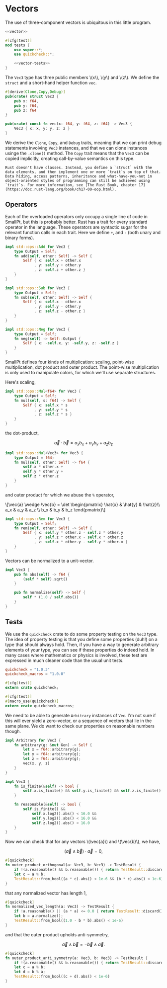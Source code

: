 $$\renewcommand{\vec}[1]{{\bf #1}}$$

# Vectors
The use of three-component vectors is ubiquitous in this little program.

```rust file=src/vec3.rs
<<vector>>

#[cfg(test)]
mod tests {
    use super::*;
    use quickcheck::*;

    <<vector-tests>>
}
```

The `Vec3` type has three public members \\(x\\), \\(y\\) and \\(z\\). We define the `struct` and a short-hand helper function `vec`.

```rust #vector
#[derive(Clone,Copy,Debug)]
pub(crate) struct Vec3 {
    pub x: f64,
    pub y: f64,
    pub z: f64
}

pub(crate) const fn vec(x: f64, y: f64, z: f64) -> Vec3 {
    Vec3 { x: x, y: y, z: z }
}
```

We derive the `Clone`, `Copy`, and `Debug` traits, meaning that we can print debug statements involving `Vec3` instances, and that we can clone instances usinge the `.clone()` method. The `Copy` trait means that the `Vec3` can be copied implicitly, creating call-by-value semantics on this type.

```admonish info title="Why not a class?"
Rust doesn't have classes. Instead, you define a `struct` with the data elements, and then implement one or more `trait`s on top of that. Data hiding, access patterns, inheritance and what-have-you-not in object-oriented styles of programming can still be achieved using `trait`s. For more information, see [The Rust Book, chapter 17](https://doc.rust-lang.org/book/ch17-00-oop.html).
```

## Operators
Each of the overloaded operators only occupy a single line of code in SmallPt, but this is probably better. Rust has a trait for every standard operator in the language. These operators are syntactic sugar for the relevant function calls in each trait. Here we define `+`, and `-` (both unary and binary forms).

```rust #vector
impl std::ops::Add for Vec3 {
    type Output = Self;
    fn add(self, other: Self) -> Self {
        Self { x: self.x + other.x
             , y: self.y + other.y
             , z: self.z + other.z }
    }
}

impl std::ops::Sub for Vec3 {
    type Output = Self;
    fn sub(self, other: Self) -> Self {
        Self { x: self.x - other.x
             , y: self.y - other.y
             , z: self.z - other.z }
    }
}

impl std::ops::Neg for Vec3 {
    type Output = Self;
    fn neg(self) -> Self::Output {
        Self { x: -self.x, y: -self.y, z: -self.z }
    }
}
```

SmallPt defines four kinds of multiplication: scaling, point-wise multiplication, dot product and outer product. The point-wise multiplication is only used to manipulate colors, for which we'll use separate structures.

Here's scaling,

```rust #vector
impl std::ops::Mul<f64> for Vec3 {
    type Output = Self;
    fn mul(self, s: f64) -> Self {
        Self { x: self.x * s
             , y: self.y * s
             , z: self.z * s }
    }
}
```

the dot-product,

$$\vec{a} \cdot \vec{b} = a_x b_x + a_y b_y + a_z b_z$$

```rust #vector
impl std::ops::Mul<Vec3> for Vec3 {
    type Output = f64;
    fn mul(self, other: Self) -> f64 {
        self.x * other.x +
        self.y * other.y +
        self.z * other.z
    }
}
```

and outer product for which we abuse the `%` operator,

\\[\vec{a} \wedge \vec{b} = \det \begin{pmatrix}
\hat{x} & \hat{y} & \hat{z}\\\\
a_x & a_y & a_z \\\\
b_x & b_y & b_z
\end{pmatrix}\\]

```rust #vector
impl std::ops::Rem for Vec3 {
    type Output = Self;
    fn rem(self, other: Self) -> Self {
        Self { x: self.y * other.z - self.z * other.y
             , y: self.z * other.x - self.x * other.z
             , z: self.x * other.y - self.y * other.x }
    }
}
```

Vectors can be normalized to a unit-vector.

```rust #vector
impl Vec3 {
    pub fn abs(self) -> f64 {
        (self * self).sqrt()
    }

    pub fn normalize(self) -> Self {
        self * (1.0 / self.abs())
    }
}
```

## Tests
We use the `quickcheck` crate to do some property testing on the `Vec3` type. The idea of property testing is that you define some properties (duh!) on a type that should always hold. Then, if you have a way to generate arbitrary elements of your type, you can see if these properties do indeed hold. In many cases where mathematics or physics is involved, these test are expressed in much cleaner code than the usual unit tests.

```toml #dev-dependencies
quickcheck = "1.0.3"
quickcheck_macros = "1.0.0"
```

```rust #import-quickcheck
#[cfg(test)]
extern crate quickcheck;

#[cfg(test)]
#[macro_use(quickcheck)]
extern crate quickcheck_macros;
```

We need to be able to generate `Arbitrary` instances of `Vec`. I'm not sure if this will ever yield a zero-vector, or a sequence of vectors that lie in the same plane. We do want to check our properties on reasonable numbers though.

```rust #vector-tests
impl Arbitrary for Vec3 {
    fn arbitrary(g: &mut Gen) -> Self {
        let x = f64::arbitrary(g);
        let y = f64::arbitrary(g);
        let z = f64::arbitrary(g);
        vec(x, y, z)
    }
}

impl Vec3 {
    fn is_finite(&self) -> bool {
        self.x.is_finite() && self.y.is_finite() && self.z.is_finite()
    }

    fn reasonable(&self) -> bool {
        self.is_finite() &&
            self.x.log2().abs() < 16.0 &&
            self.y.log2().abs() < 16.0 &&
            self.z.log2().abs() < 16.0
    }
}
```

Now we can check that for any vectors \\(\vec{a}\\) and \\(\vec{b}\\), we have,

$$(\vec{a} \wedge \vec{b}) \cdot \vec{a} = 0,$$

```rust #vector-tests
#[quickcheck]
fn outer_product_orthogonal(a: Vec3, b: Vec3) -> TestResult {
    if !(a.reasonable() && b.reasonable()) { return TestResult::discard(); }
    let c = a % b;
    TestResult::from_bool((a * c).abs() < 1e-6 && (b * c).abs() < 1e-6)
}
```

that any normalized vector has length 1,

```rust #vector-tests
#[quickcheck]
fn normalized_vec_length(a: Vec3) -> TestResult {
    if !a.reasonable() || (a * a) <= 0.0 { return TestResult::discard(); }
    let b = a.normalize();
    TestResult::from_bool((1.0 - b * b).abs() < 1e-6)
}
```

and that the outer product upholds anti-symmetry,

$$\vec{a} \wedge \vec{b} = - \vec{b} \wedge \vec{a}.$$

```rust #vector-tests
#[quickcheck]
fn outer_product_anti_symmetry(a: Vec3, b: Vec3) -> TestResult {
    if !(a.reasonable() && b.reasonable()) { return TestResult::discard(); }
    let c = a % b;
    let d = b % a;
    TestResult::from_bool((c + d).abs() < 1e-6)
}
```
